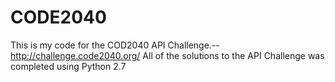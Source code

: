 CODE2040
========
This is my code for the COD2040 API Challenge.-- http://challenge.code2040.org/
All of the solutions to the API Challenge was completed using Python 2.7

